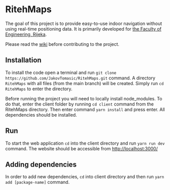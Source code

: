 # RitehMaps

The goal of this project is to provide easy-to-use indoor navigation without using real-time positioning data. It is primarily developed for [the Faculty of Engineering, Rijeka](http://www.riteh.uniri.hr/).

Please read the [wiki](https://github.com/JakovTomasic/RitehMaps/wiki) before contributing to the project.

## Installation

To install the code open a terminal and run `git clone https://github.com/JakovTomasic/RitehMaps.git` command. A directory `RitehMaps` with all files (from the main branch) will be created. Simply run `cd RitehMaps` to enter the directory.

Before running the project you will need to locally install node_modules. To do that, enter the client folder by running `cd client` command from the RitehMaps directory. Then enter command `yarn install` and press enter. All dependencies should be installed.

## Run

To start the web application `cd` into the client directory and run `yarn run dev` command. The website should be accessible from [http://localhost:3000/](http://localhost:3000/)

## Adding dependencies

In order to add new dependencies, `cd` into client directory and then run `yarn add [package-name]` command.
